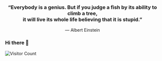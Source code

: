 <div align="center">
  <h3>
    “Everybody is a genius. But if you judge a fish by its ability to climb a tree,<br>it will live its whole life believing that it is stupid.”
  </h3>
  <p>― Albert Einstein</p>
</div>  

### Hi there 👋  
![Visitor Count](https://profile-counter.glitch.me/ColstonBod-oy/count.svg)


